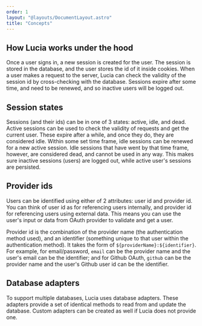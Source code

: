 ```yaml
---
order: 1
layout: "@layouts/DocumentLayout.astro"
title: "Concepts"
---
```


## How Lucia works under the hood

Once a user signs in, a new session is created for the user. The session is stored in the database, and the user stores the id of it inside cookies. When a user makes a request to the server, Lucia can check the validity of the session id by cross-checking with the database. Sessions expire after some time, and need to be renewed, and so inactive users will be logged out. 

## Session states

Sessions (and their ids) can be in one of 3 states: active, idle, and dead. Active sessions can be used to check the validity of requests and get the current user. These expire after a while, and once they do, they are considered idle. Within some set time frame, idle sessions can be renewed for a new active session. Idle sessions that have went by that time frame, however, are considered dead, and cannot be used in any way. This makes sure inactive sessions (users) are logged out, while active user's sessions are persisted.

## Provider ids

Users can be identified using either of 2 attributes: user id and provider id. You can think of user id as for referencing users internally, and provider id for referencing users using external data. This means you can use the user's input or data from OAuth provider to validate and get a user.

Provider id is the combination of the provider name (the authentication method used), and an identifier (something unique to that user within the authentication method). It takes the form of `${providerName}:${identifier}`. For example, for email/password, `email` can be the provider name and the user's email can be the identifier; and for Github OAuth, `github` can be the provider name and the user's Github user id can be the identifier.

## Database adapters

To support multiple databases, Lucia uses database adapters. These adapters provide a set of identical methods to read from and update the database. Custom adapters can be created as well if Lucia does not provide one.
